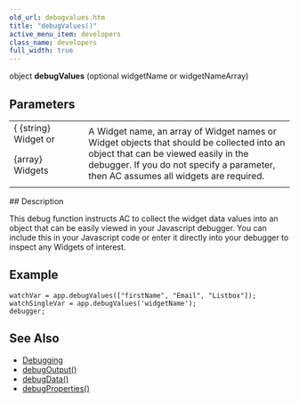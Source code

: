 ```yaml
---
old_url: debugvalues.htm
title: "debugValues()"
active_menu_item: developers
class_name: developers
full_width: true
---
```



object **debugValues** (optional widgetName or widgetNameArray)

## Parameters

<table>
<tr>
<td width="142">
{ {string} Widget or

{array} Widgets

</td>
<td width="15">
</td>
<td width="723">
A Widget name, an array of Widget names or Widget objects that should be collected into an object that can be viewed easily in the debugger. If you do not specify a parameter, then AC assumes all widgets are required.

</td>
</tr>
</table>
## Description

This debug function instructs AC to collect the widget data values into an object that can be easily viewed in your Javascript debugger. You can include this in your Javascript code or enter it directly into your debugger to inspect any Widgets of interest.

## Example

    watchVar = app.debugValues(["firstName", "Email", "Listbox"]);
    watchSingleVar = app.debugValues('widgetName');
    debugger;
      
   

## See Also

 - [Debugging](/developers/documentation/product-guide/advanced-features/testing-apps/debugging)
 - [debugOutput()](/developers/documentation/scripting-apis/client-api/app-functions/debugoutput)
 - [debugData()](/developers/documentation/scripting-apis/client-api/app-functions/debugdata)
 - [debugProperties()](/developers/documentation/scripting-apis/client-api/app-functions/debugproperties)

